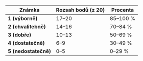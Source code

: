 | Známka               | Rozsah bodů (z 20) | Procenta |
| -------------------- | ------------------ | -------- |
| **1 (výborně)**      | 17–20              | 85–100 % |
| **2 (chvalitebně)**  | 14–16              | 70–84 %  |
| **3 (dobře)**        | 10–13              | 50–69 %  |
| **4 (dostatečně)**   | 6–9                | 30–49 %  |
| **5 (nedostatečně)** | 0–5                | 0–29 %   |
